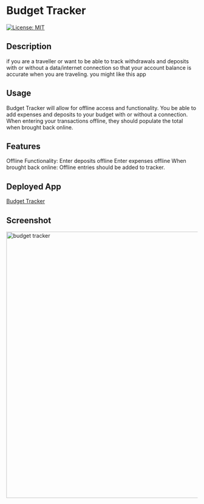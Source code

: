 # Budget Tracker

[![License: MIT](https://img.shields.io/badge/License-MIT-yellow.svg)](https://opensource.org/licenses/MIT)

## Description

if you are a traveller or want to be able to track withdrawals and deposits with or without a data/internet connection so that your account balance is accurate when you are traveling.
you might like this app

## Usage

Budget Tracker will allow for offline access and functionality.
You be able to add expenses and deposits to your budget with or without a connection.
When entering your transactions offline, they should populate the total when brought back online.

## Features

Offline Functionality:
Enter deposits offline
Enter expenses offline
When brought back online:
Offline entries should be added to tracker.


## Deployed App

[Budget Tracker](https://budget-tracker-judno.herokuapp.com/)

## Screenshot

<img width="701" alt="budget tracker" src="https://user-images.githubusercontent.com/69154965/108626805-37883a80-74a6-11eb-9e71-1ea553439d3c.png">
